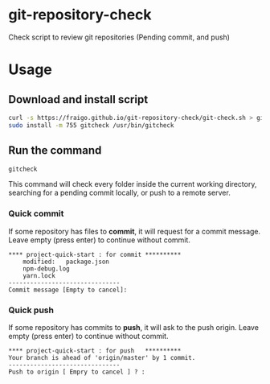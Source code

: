 # git-repository-check
Check script to review git repositories (Pending commit, and push)

# Usage

## Download and install script

```bash
curl -s https://fraigo.github.io/git-repository-check/git-check.sh > gitcheck
sudo install -m 755 gitcheck /usr/bin/gitcheck
```

## Run the command

```bash
gitcheck
```

This command will check every folder inside the current working directory, searching for a pending commit locally, or push to a remote server.

### Quick commit

If some repository has files to **commit**, it will request for a commit message. Leave empty (press enter) to continue without commit.


```
**** project-quick-start : for commit **********
	modified:   package.json
	npm-debug.log
	yarn.lock
-------------------------------
Commit message [Empty to cancel]: 
```

### Quick push

If some repository has commits to **push**, it will ask to the push origin. Leave empty (press enter) to continue without commit.

```
**** project-quick-start : for push   **********
Your branch is ahead of 'origin/master' by 1 commit.
-------------------------------
Push to origin [ Empry to cancel ] ? :
```

